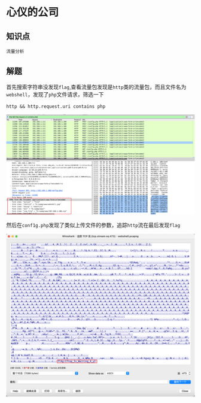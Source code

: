 # 心仪的公司

## 知识点

`流量分析`

## 解题

首先搜索字符串没发现`flag`,查看流量包发现是`http`类的流量包，而且文件名为`webshell`，发现了`php`文件请求，筛选一下

```
http && http.request.uri contains php
```

![](./img/心仪的公司-1.png)

然后在`conf1g.php`发现了类似上传文件的参数，追踪`http`流在最后发现`flag`

![](./img/心仪的公司-2.png)
